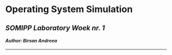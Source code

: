 # __Operating System Simulation__
## _SOMIPP Laboratory Woek nr. 1_

#### _Author: Birsan Andreea_

----
